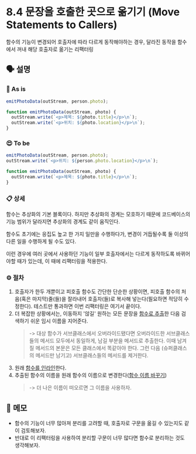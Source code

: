 # 8.4 문장을 호출한 곳으로 옮기기 (Move Statements to Callers)

함수의 기능이 변경되어 호출자에 따라 다르게 동작해야하는 경우, 달라진 동작을 함수에서 꺼내 해당 호출자로 옮기는 리팩터링

## 🗣 설명

### 🧐 As is

```javascript
emitPhotoData(outStream, person.photo);

function emitPhotoData(outStream, photo) {
  outStream.write(`<p>제목: ${photo.title}</p>\n`);
  outStream.write(`<p>위치: ${photo.location}</p>\n`);
}
```

### 😍 To be

```javascript
emitPhotoData(outStream, person.photo);
outStream.write(`<p>위치: ${person.photo.location}</p>\n`);

function emitPhotoData(outStream, photo) {
  outStream.write(`<p>제목: ${photo.title}</p>\n`);
}
```

### 📋 상세

함수는 추상화의 기본 블록이다. 하지만 추상화의 경계는 모호하기 때문에 코드베이스의 기능 범위가 달라지면 추상화의 경계도 같이 움직인다.

함수도 초기에는 응집도 높고 한 가지 일만을 수행하다가, 변경이 거듭될수록 둘 이상의 다른 일을 수행하게 될 수도 있다.

이런 경우에 여러 곳에서 사용하던 기능이 일부 호출자에서는 다르게 동작하도록 바뀌어야할 때가 있는데, 이 때에 리팩터링을 적용한다.

### ⚙️ 절차

1. 호출자가 한두 개뿐이고 피호출 함수도 간단한 단순한 상황이면, 피호출 함수의 처음(혹은 마지막)줄(들)을 잘라내어 호출자(들)로 복사해 넣는다(필요하면 적당히 수정한다). 테스트만 통과하면 이번 리팩터링은 여기서 끝이다.
2. 더 복잡한 상황에서는, 이동하지 '않길' 원하는 모든 문장을 [함수로 추출](./extract-function.md)한 다음 검색하기 쉬운 임시 이름을 지어준다.
   > -> 대상 함수가 서브클래스에서 오버라이드됐다면 오버라이드한 서브클래스들의 메서드 모두에서 동일하게, 남길 부분을 메서드로 추출한다. 이때 남겨질 메서드의 본문은 모든 클래스에서 똑같아야 한다. 그런 다음 (슈퍼클래스의 메서드만 남기고) 서브클래스들의 메서드를 제거한다.
3. 원래 [함수를 인라인](./inline-function.md)한다.
4. 추출된 함수의 이름을 원래 함수의 이름으로 변경한다([함수 이름 바꾸기](./rename-variable.md))
   > -> 더 나은 이름이 떠오르면 그 이름을 사용하자.

## 📝 메모

- 함수의 기능이 너무 많아져 분리를 고려할 때, 호출자로 구문을 옮길 수 있는지도 같이 검토해보자.
- 반대로 이 리팩터링을 사용하여 분리할 구문이 너무 많다면 함수로 분리하는 것도 생각해보자.
